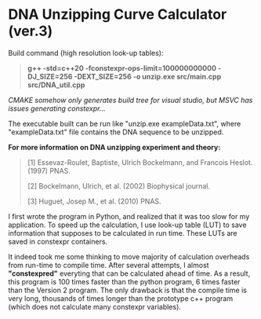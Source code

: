 # DNA Unzipping Curve Calculator (ver.3)

Build command (high resolution look-up tables):

>**g++ -std=c++20 -fconstexpr-ops-limit=100000000000 -DJ_SIZE=256 -DEXT_SIZE=256 -o unzip.exe src/main.cpp src/DNA_util.cpp**

*CMAKE somehow only generates build tree for visual studio, but MSVC has issues generating constexpr...*

The executable built can be run like "unzip.exe exampleData.txt", where "exampleData.txt" file contains the DNA sequence to be unzipped.


**For more information on DNA unzipping experiment and theory:**

>[1] Essevaz-Roulet, Baptiste, Ulrich Bockelmann, and Francois Heslot. (1997) PNAS.
>
>[2] Bockelmann, Ulrich, et al. (2002) Biophysical journal.
>
>[3] Huguet, Josep M., et al. (2010) PNAS.

I first wrote the program in Python, and realized that it was too slow for my application. To speed up the calculation, I use look-up table (LUT) to save information that supposes to be calculated in run time. These LUTs are saved in constexpr containers.

It indeed took me some thinking to move majority of calculation overheads from run-time to compile time. After several attempts, I almost **"constexpred"** everyting that can be calculated ahead of time. As a result, this program is 100 times faster than the python program, 6 times faster than the Version 2 program. The only drawback is that the compile time is very long, thousands of times longer than the prototype c++ program (which does not calculate many constexpr variables).
